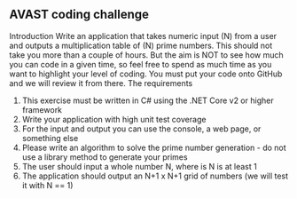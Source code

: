 ## AVAST coding challenge

Introduction
Write an application that takes numeric input (N) from a user and outputs a multiplication table
of (N) prime numbers.
This should not take you more than a couple of hours. But the aim is NOT to see how much
you can code in a given time,
so feel free to spend as much time as you want to highlight your level of coding.
You must put your code onto GitHub and we will review it from there.
The requirements
1. This exercise must be written in C# using the .NET Core v2 or higher framework
2. Write your application with high unit test coverage
3. For the input and output you can use the console, a web page, or something else
4. Please write an algorithm to solve the prime number generation - do not use a library
method to generate your primes
5. The user should input a whole number N, where is N is at least 1
6. The application should output an N+1 x N+1 grid of numbers (we will test it with N == 1)